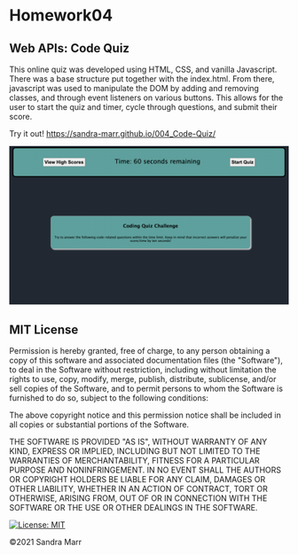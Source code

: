 # Homework04
## Web APIs: Code Quiz

This online quiz was developed using HTML, CSS, and vanilla Javascript. There was a base structure put together with the index.html. From there, javascript was used to manipulate the DOM by adding and removing classes, and through event listeners on various buttons. This allows for the user to start the quiz and timer, cycle through questions, and submit their score. 

Try it out! https://sandra-marr.github.io/004_Code-Quiz/



![A user clicks through an interactive coding quiz, then enters initials to save the high score before resetting and starting over.](./assets/QuizCodeSS.png)

## MIT License

Permission is hereby granted, free of charge, to any person obtaining a copy
of this software and associated documentation files (the "Software"), to deal
in the Software without restriction, including without limitation the rights
to use, copy, modify, merge, publish, distribute, sublicense, and/or sell
copies of the Software, and to permit persons to whom the Software is
furnished to do so, subject to the following conditions:

The above copyright notice and this permission notice shall be included in all
copies or substantial portions of the Software.

THE SOFTWARE IS PROVIDED "AS IS", WITHOUT WARRANTY OF ANY KIND, EXPRESS OR
IMPLIED, INCLUDING BUT NOT LIMITED TO THE WARRANTIES OF MERCHANTABILITY,
FITNESS FOR A PARTICULAR PURPOSE AND NONINFRINGEMENT. IN NO EVENT SHALL THE
AUTHORS OR COPYRIGHT HOLDERS BE LIABLE FOR ANY CLAIM, DAMAGES OR OTHER
LIABILITY, WHETHER IN AN ACTION OF CONTRACT, TORT OR OTHERWISE, ARISING FROM,
OUT OF OR IN CONNECTION WITH THE SOFTWARE OR THE USE OR OTHER DEALINGS IN THE
SOFTWARE.

[![License: MIT](https://img.shields.io/badge/License-MIT-yellow.svg)](https://opensource.org/licenses/MIT)

&copy;2021 Sandra Marr

